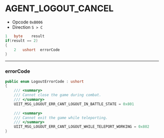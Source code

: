 # AGENT_LOGOUT_CANCEL

* Opcode `0xB006`
* Direction `S > C`

```csharp
1   byte    result
if(result == 2)
{
    2   ushort  errorCode
}
```
***
### errorCode
```csharp
public enum LogoutErrorCode : ushort
{
	/// <summary>
	/// Cannot close the game during combat.
	/// </summary>
	UIIT_MSG_LOGOUT_ERR_CANT_LOGOUT_IN_BATTLE_STATE = 0x801
	
	/// <summary>
	/// Cannot exit the game while teleporting.
	/// </summary>
	UIIT_MSG_LOGOUT_ERR_CANT_LOGOUT_WHILE_TELEPORT_WORKING = 0x802
}
```
